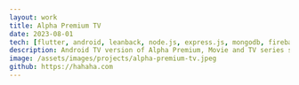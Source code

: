 ```yaml
---
layout: work
title: Alpha Premium TV
date: 2023-08-01
tech: [flutter, android, leanback, node.js, express.js, mongodb, firebase]
description: Android TV version of Alpha Premium, Movie and TV series streaming platform.
image: /assets/images/projects/alpha-premium-tv.jpeg
github: https://hahaha.com
---
```


